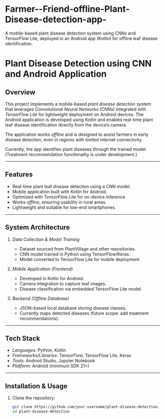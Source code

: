 # Farmer--Friend-offline-Plant-Disease-detection-app-
A mobile-based plant disease detection system using CNNs and TensorFlow Lite, deployed in an Android app (Kotlin) for offline leaf disease identification.
# Plant Disease Detection using CNN and Android Application

## Overview
This project implements a mobile-based *plant disease detection system* that leverages *Convolutional Neural Networks (CNNs)* integrated with *TensorFlow Lite* for lightweight deployment on Android devices. The Android application is developed using *Kotlin* and enables real-time plant leaf disease identification directly from the device’s camera.  

The application works *offline* and is designed to assist farmers in early disease detection, even in regions with limited internet connectivity.  

Currently, the app identifies plant diseases through the trained model. (Treatment recommendation functionality is under development.)

---

## Features
- Real-time plant leaf disease detection using a CNN model.  
- Mobile application built with *Kotlin* for Android.  
- Optimized with *TensorFlow Lite* for on-device inference.  
- Works *offline*, ensuring usability in rural areas.  
- Lightweight and suitable for low-end smartphones.  

---

## System Architecture
1. *Data Collection & Model Training*  
   - Dataset sourced from PlantVillage and other repositories.  
   - CNN model trained in Python using TensorFlow/Keras.  
   - Model converted to TensorFlow Lite for mobile deployment.  

2. *Mobile Application (Frontend)*  
   - Developed in Kotlin for Android.  
   - Camera integration to capture leaf images.  
   - Disease classification via embedded TensorFlow Lite model.  

3. *Backend (Offline Database)*  
   - JSON-based local database storing disease classes.  
   - Currently maps detected diseases (future scope: add treatment recommendations).  

---

## Tech Stack
- *Languages:* Python, Kotlin  
- *Frameworks/Libraries:* TensorFlow, TensorFlow Lite, Keras  
- *Tools:* Android Studio, Jupyter Notebook  
- *Platform:* Android (minimum SDK 21+)  

---

## Installation & Usage
1. Clone the repository:  
   ```bash
   git clone https://github.com/your-username/plant-disease-detection.git
   cd plant-disease-detection
